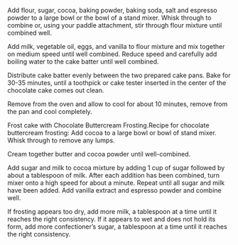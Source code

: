 Add flour, sugar, cocoa, baking powder, baking soda, salt and espresso powder to a large bowl or the bowl of a stand mixer. Whisk through to combine or, using your paddle attachment, stir through flour mixture until combined well.

Add milk, vegetable oil, eggs, and vanilla to flour mixture and mix together on medium speed until well combined. Reduce speed and carefully add boiling water to the cake batter until well combined.

Distribute cake batter evenly between the two prepared cake pans. Bake for 30-35 minutes, until a toothpick or cake tester inserted in the center of the chocolate cake comes out clean.

Remove from the oven and allow to cool for about 10 minutes, remove from the pan and cool completely.

Frost cake with Chocolate Buttercream Frosting.Recipe for chocolate buttercream frosting:
Add cocoa to a large bowl or bowl of stand mixer. Whisk through to remove any lumps.

Cream together butter and cocoa powder until well-combined.

Add sugar and milk to cocoa mixture by adding 1 cup of sugar followed by about a tablespoon of milk. After each addition has been combined, turn mixer onto a high speed for about a minute. Repeat until all sugar and milk have been added.
Add vanilla extract and espresso powder and combine well.

If frosting appears too dry, add more milk, a tablespoon at a time until it reaches the right consistency. If it appears to wet and does not hold its form, add more confectioner’s sugar, a tablespoon at a time until it reaches the right consistency.
